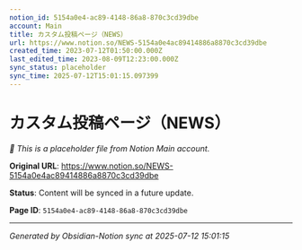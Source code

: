 ```yaml
---
notion_id: 5154a0e4-ac89-4148-86a8-870c3cd39dbe
account: Main
title: カスタム投稿ページ（NEWS）
url: https://www.notion.so/NEWS-5154a0e4ac89414886a8870c3cd39dbe
created_time: 2023-07-12T01:50:00.000Z
last_edited_time: 2023-08-09T12:23:00.000Z
sync_status: placeholder
sync_time: 2025-07-12T15:01:15.097399
---
```


# カスタム投稿ページ（NEWS）

*🔄 This is a placeholder file from Notion Main account.*

**Original URL**: https://www.notion.so/NEWS-5154a0e4ac89414886a8870c3cd39dbe

**Status**: Content will be synced in a future update.

**Page ID**: `5154a0e4-ac89-4148-86a8-870c3cd39dbe`

---

*Generated by Obsidian-Notion sync at 2025-07-12 15:01:15*
